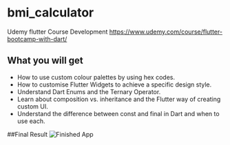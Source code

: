 # bmi_calculator

Udemy flutter Course Development https://www.udemy.com/course/flutter-bootcamp-with-dart/
## What you will get
- How to use custom colour palettes by using hex codes.
- How to customise Flutter Widgets to achieve a specific design style.
- Understand Dart Enums and the Ternary Operator.
- Learn about composition vs. inheritance and the Flutter way of creating custom UI.
- Understand the difference between const and final in Dart and when to use each.

##Final Result
![Finished App](https://github.com/thidaswezin1/Images/blob/master/bmi.gif)
